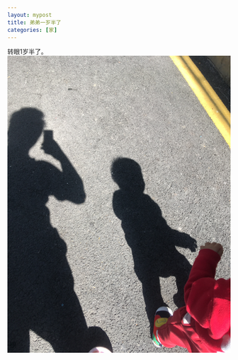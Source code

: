 ```yaml
---
layout: mypost
title: 弟弟一岁半了
categories: [家]
---
```


转眼1岁半了。
![弟弟][1]


  [1]: https://raw.githubusercontent.com/veneno22/pic/main/img-Blog/%E5%B0%8F%E5%BC%9F%E5%BC%9F.jpg
